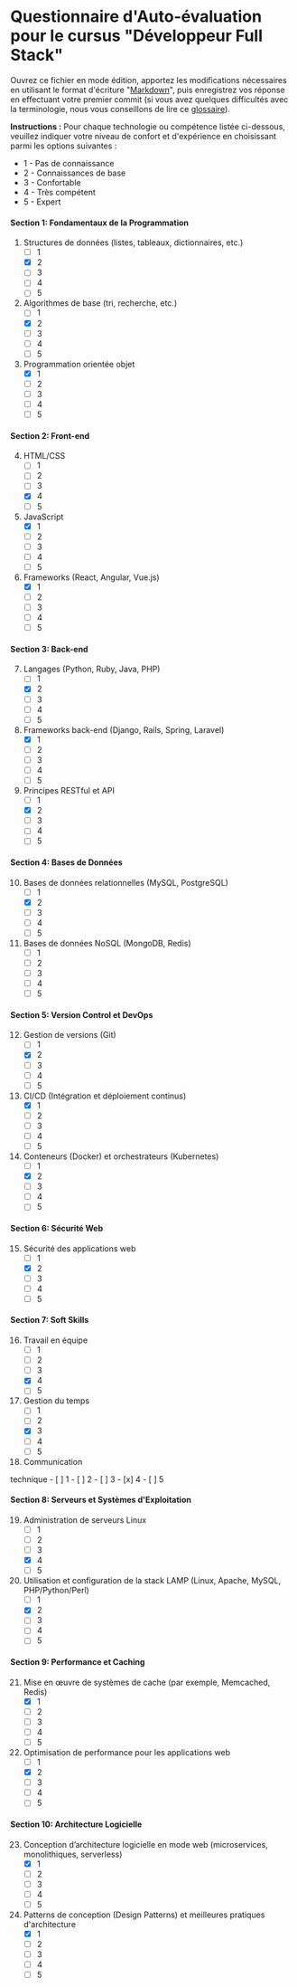 
# Questionnaire d'Auto-évaluation pour le cursus "Développeur Full Stack"

Ouvrez ce fichier en mode édition, apportez les modifications nécessaires en utilisant le format d'écriture "[Markdown](https://docs.github.com/fr/get-started/writing-on-github/getting-started-with-writing-and-formatting-on-github/basic-writing-and-formatting-syntax)", 
puis enregistrez vos réponse en effectuant votre premier commit (si vous avez quelques difficultés avec la terminologie, nous vous conseillons de lire ce [glossaire](https://docs.github.com/fr/get-started/learning-about-github/github-glossary)).

**Instructions :** Pour chaque technologie ou compétence listée ci-dessous, veuillez indiquer votre niveau de confort et d'expérience en choisissant parmi les options suivantes : 
- 1 - Pas de connaissance
- 2 - Connaissances de base
- 3 - Confortable
- 4 - Très compétent
- 5 - Expert

#### Section 1: Fondamentaux de la Programmation
1. Structures de données (listes, tableaux, dictionnaires, etc.)
   - [ ] 1
   - [x] 2
   - [ ] 3
   - [ ] 4
   - [ ] 5
2. Algorithmes de base (tri, recherche, etc.)
   - [ ] 1
   - [x] 2
   - [ ] 3
   - [ ] 4
   - [ ] 5
3. Programmation orientée objet
   - [x] 1
   - [ ] 2
   - [ ] 3
   - [ ] 4
   - [ ] 5

#### Section 2: Front-end
4. HTML/CSS
   - [ ] 1
   - [ ] 2
   - [ ] 3
   - [x] 4
   - [ ] 5
5. JavaScript
   - [x] 1
   - [ ] 2
   - [ ] 3
   - [ ] 4
   - [ ] 5
6. Frameworks (React, Angular, Vue.js)
   - [x] 1
   - [ ] 2
   - [ ] 3
   - [ ] 4
   - [ ] 5

#### Section 3: Back-end
7. Langages (Python, Ruby, Java, PHP)
   - [ ] 1
   - [x] 2
   - [ ] 3
   - [ ] 4
   - [ ] 5
8. Frameworks back-end (Django, Rails, Spring, Laravel)
   - [x] 1
   - [ ] 2
   - [ ] 3
   - [ ] 4
   - [ ] 5
9. Principes RESTful et API
   - [ ] 1
   - [x] 2
   - [ ] 3
   - [ ] 4
   - [ ] 5

#### Section 4: Bases de Données
10. Bases de données relationnelles (MySQL, PostgreSQL)
    - [ ] 1
    - [x] 2
    - [ ] 3
    - [ ] 4
    - [ ] 5
11. Bases de données NoSQL (MongoDB, Redis)
    - [ ] 1
    - [ ] 2
    - [ ] 3
    - [ ] 4
    - [ ] 5

#### Section 5: Version Control et DevOps
12. Gestion de versions (Git)
    - [ ] 1
    - [x] 2
    - [ ] 3
    - [ ] 4
    - [ ] 5
13. CI/CD (Intégration et déploiement continus)
    - [x] 1
    - [ ] 2
    - [ ] 3
    - [ ] 4
    - [ ] 5
14. Conteneurs (Docker) et orchestrateurs (Kubernetes)
    - [ ] 1
    - [x] 2
    - [ ] 3
    - [ ] 4
    - [ ] 5

#### Section 6: Sécurité Web
15. Sécurité des applications web
    - [ ] 1
    - [x] 2
    - [ ] 3
    - [ ] 4
    - [ ] 5

#### Section 7: Soft Skills
16. Travail en équipe
    - [ ] 1
    - [ ] 2
    - [ ] 3
    - [x] 4
    - [ ] 5
17. Gestion du temps
    - [ ] 1
    - [ ] 2
    - [x] 3
    - [ ] 4
    - [ ] 5
18. Communication

 technique
    - [ ] 1
    - [ ] 2
    - [ ] 3
    - [x] 4
    - [ ] 5

#### Section 8: Serveurs et Systèmes d'Exploitation
19. Administration de serveurs Linux
    - [ ] 1
    - [ ] 2
    - [ ] 3
    - [x] 4
    - [ ] 5
20. Utilisation et configuration de la stack LAMP (Linux, Apache, MySQL, PHP/Python/Perl)
    - [ ] 1
    - [x] 2
    - [ ] 3
    - [ ] 4
    - [ ] 5

#### Section 9: Performance et Caching
21. Mise en œuvre de systèmes de cache (par exemple, Memcached, Redis)
    - [x] 1
    - [ ] 2
    - [ ] 3
    - [ ] 4
    - [ ] 5
22. Optimisation de performance pour les applications web
    - [ ] 1
    - [x] 2
    - [ ] 3
    - [ ] 4
    - [ ] 5

#### Section 10: Architecture Logicielle
23. Conception d’architecture logicielle en mode web (microservices, monolithiques, serverless)
    - [x] 1
    - [ ] 2
    - [ ] 3
    - [ ] 4
    - [ ] 5
24. Patterns de conception (Design Patterns) et meilleures pratiques d'architecture
    - [x] 1
    - [ ] 2
    - [ ] 3
    - [ ] 4
    - [ ] 5
